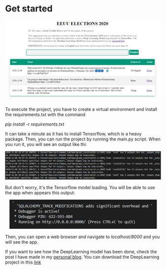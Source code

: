 # Get started

<p align="center"><img src="images/app_image.png" /></p>


To execute the project, you have to create a virtual environment and install the requirements.txt with the command

*pip install -r requirements.txt*
  
It can take a minute as it has to install Tensorflow, which is a heavy package. Then, you can run the project by running the main.py script. 
When you run it, you will see an output like thi:

<p align="center"><img src="images/loading_model.png" /></p>

But don't worry, it's the Tensorflow model loading. You will be able to use the app when appears this output:

<p align="center"><img src="images/Final_output.png" /></p>

Then, you can open a web browser and navigate to *localhost/8000* and you will see the app.

If you want to see how the DeepLearning model has been done, check the post I have made in my [personal blog](https://raulcastillabravo.blogspot.com/2020/12/binary-text-classifier-for-eeuu.html). You can download the DeepLearning project in this [link](https://github.com/raulcastillabravo/EEUU-Elections-Tweets-Tensorflow)
